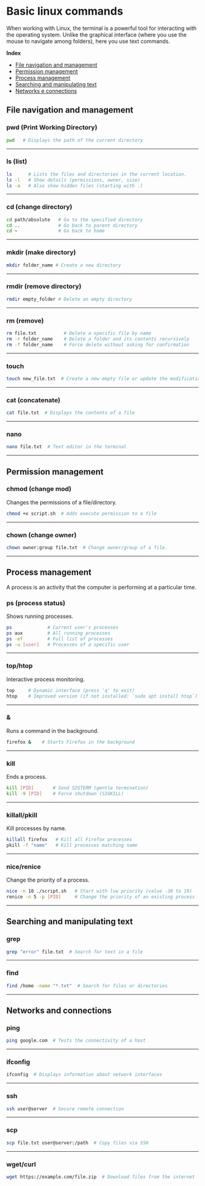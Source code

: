 # Basic linux commands

When working with Linux, the terminal is a powerful tool for interacting with the operating system. Unlike the graphical interface (where you use the mouse to navigate among folders), here you use text commands.

**Index**
- [File navigation and management](#file-navigation-and-management)
- [Permission management](#permission-management)
- [Process management](#process-management)
- [Searching and manipulating text](#searching-and-manipulating-text)
- [Networks e connections](#networks-and-connections)

## File navigation and management

### pwd (Print Working Directory)

```bash
pwd   # Displays the path of the current directory
```

---

### ls (list)

```bash
ls      # Lists the files and directories in the current location.
ls -l   # Show details (permissions, owner, size)
ls -a   # Also show hidden files (starting with .)
```

---

### cd (change directory)


```bash
cd path/absolute   # Go to the specified directory
cd ..              # Go back to parent directory
cd ~               # Go back to home
```

---

### mkdir (make directory)

```bash
mkdir folder_name # Create a new directory
```

---

### rmdir (remove directory)

```bash
rmdir empty_folder # Delete an empty directory
```

---

### rm (remove)

```bash
rm file.txt          # Delete a specific file by name
rm -r folder_name    # Delete a folder and its contents recursively
rm -f folder_name    # Force delete without asking for confirmation
```

---

### touch

```bash
touch new_file.txt  # Create a new empty file or update the modification date
```

---

### cat (concatenate)

```bash
cat file.txt  # Displays the contents of a file
```

---

### nano

```bash
nano file.txt  # Text editor in the terminal
```

---

## Permission management

### chmod (change mod)
Changes the permissions of a file/directory.

```bash
chmod +x script.sh  # Adds execute permission to a file
```

---

### chown (change owner)

```bash
chown owner:group file.txt  # Change owner/group of a file.
```

---

## Process management
A process is an activity that the computer is performing at a particular time.

### ps (process status)
Shows running processes.
```bash
ps             # Current user's processes
ps aux         # All running processes
ps -ef         # Full list of processes
ps -u [user]   # Processes of a specific user
```

---

### top/htop
Interactive process monitoring.
```bash
top     # Dynamic interface (press 'q' to exit)
htop    # Improved version (if not installed: `sudo apt install htop`)
```

---

### &
Runs a command in the background.
```bash
firefox &    # Starts Firefox in the background
```

---

### kill
Ends a process.
```bash
kill [PID]       # Send SIGTERM (gentle termination)
kill -9 [PID]    # Force shutdown (SIGKILL)
```

---

### killall/pkill
Kill processes by name.
```bash
killall firefox   # Kill all Firefox processes
pkill -f "name"   # Kill processes matching name
```

---

### nice/renice
Change the priority of a process.
```bash
nice -n 10 ./script.sh   # Start with low priority (value -20 to 19)
renice -n 5 -p [PID]     # Change the priority of an existing process
```
---

## Searching and manipulating text

### grep

```bash
grep "error" file.txt  # Search for text in a file
```

---

### find

```bash
find /home -name "*.txt"  # Search for files or directories
```

---

## Networks and connections

### ping

```bash
ping google.com  # Tests the connectivity of a host
```

---

### ifconfig

```bash
ifconfig  # Displays information about network interfaces
```

---

### ssh

```bash
ssh user@server  # Secure remote connection
```

---

### scp

```bash
scp file.txt user@server:/path  # Copy files via SSH
```

---

### wget/curl

```bash
wget https://example.com/file.zip  # Download files from the internet
```